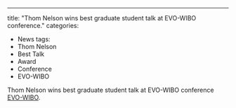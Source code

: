 ---
title: "Thom Nelson wins best graduate student talk at EVO-WIBO conference."
categories:
  - News
tags:
  - Thom Nelson	
  - Best Talk
  - Award
  - Conference
  - EVO-WIBO

Thom Nelson wins best graduate student talk at EVO-WIBO conference [EVO-WIBO](https://www.zoology.ubc.ca/evo-wibo/).